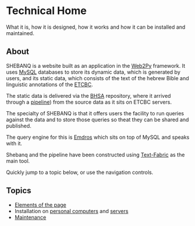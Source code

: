# Technical Home

What it is, how it is designed, how it works and how it can be installed and maintained.

## About

SHEBANQ is a website built as an application in the
[Web2Py]({{web2py}}) framework.
It uses [MySQL]({{mysql}}) databases to store its dynamic data,
which is generated by users, and its static data, which consists
of the text of the hebrew Bible and linguistic annotations
of the [ETCBC]({{etcbc}}).

The static data is delivered via the [BHSA]({{bhsa}}) repository,
where it arrived through a [pipeline]({{pipeline}})) from
the source data as it sits on ETCBC servers.

The specialty of SHEBANQ is that it offers users the facility to
run queries against the data and to store those queries so theat they
can be shared and published.

The query engine for this is [Emdros]({{emdros}}) which sits on top
of MySQL and speaks with it.

Shebanq and the pipeline have been constructed using
[Text-Fabric]({{textfabric}}) as the main tool.

Quickly jump to a topic below,
or use the navigation controls.

## Topics

*   [Elements of the page](elements/index.md)
*   Installation on
    [personal computers](deploy/computer.md) and
    [servers](deploy/server.md)
*   [Maintenance](deploy/maintenance.md)
